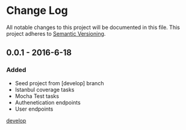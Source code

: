 # Change Log
All notable changes to this project will be documented in this file.
This project adheres to [Semantic Versioning](http://semver.org/).

## 0.0.1 - 2016-6-18
### Added
- Seed project from [develop] branch
- Istanbul coverage tasks
- Mocha Test tasks
- Authenetication endpoints
- User endpoints

[develop](https://github.com/Laki7877/projectx-server/tree/develop)
